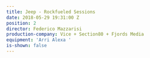 ```yaml
---
title: Jeep - Rockfueled Sessions
date: 2018-05-29 19:31:00 Z
position: 2
director: Federico Mazzarisi
production-company: Vice + Section80 + Fjords Media
equipment: 'Arri Alexa '
is-shown: false
---
```


